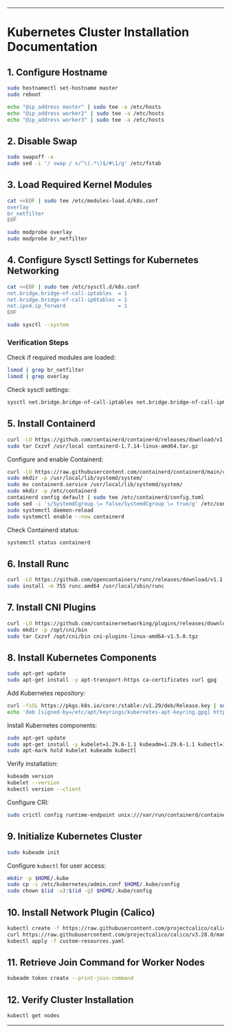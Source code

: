 
---

# Kubernetes Cluster Installation Documentation  

## 1. Configure Hostname  
```bash
sudo hostnamectl set-hostname master
sudo reboot
```

```bash
echo "@ip_address master" | sudo tee -a /etc/hosts
echo "@ip_address worker2" | sudo tee -a /etc/hosts
echo "@ip_address worker3" | sudo tee -a /etc/hosts
```  

## 2. Disable Swap  
```bash
sudo swapoff -a
sudo sed -i '/ swap / s/^\(.*\)$/#\1/g' /etc/fstab
```  

## 3. Load Required Kernel Modules  
```bash
cat <<EOF | sudo tee /etc/modules-load.d/k8s.conf
overlay
br_netfilter
EOF

sudo modprobe overlay
sudo modprobe br_netfilter
```  

## 4. Configure Sysctl Settings for Kubernetes Networking  
```bash
cat <<EOF | sudo tee /etc/sysctl.d/k8s.conf
net.bridge.bridge-nf-call-iptables  = 1
net.bridge.bridge-nf-call-ip6tables = 1
net.ipv4.ip_forward                 = 1
EOF

sudo sysctl --system
```  

### Verification Steps  
Check if required modules are loaded:  
```bash
lsmod | grep br_netfilter
lsmod | grep overlay
```  
Check sysctl settings:  
```bash
sysctl net.bridge.bridge-nf-call-iptables net.bridge.bridge-nf-call-ip6tables net.ipv4.ip_forward
```  

## 5. Install Containerd  
```bash
curl -LO https://github.com/containerd/containerd/releases/download/v1.7.14/containerd-1.7.14-linux-amd64.tar.gz
sudo tar Cxzvf /usr/local containerd-1.7.14-linux-amd64.tar.gz
```  

Configure and enable Containerd:  
```bash
curl -LO https://raw.githubusercontent.com/containerd/containerd/main/containerd.service
sudo mkdir -p /usr/local/lib/systemd/system/
sudo mv containerd.service /usr/local/lib/systemd/system/
sudo mkdir -p /etc/containerd
containerd config default | sudo tee /etc/containerd/config.toml
sudo sed -i 's/SystemdCgroup \= false/SystemdCgroup \= true/g' /etc/containerd/config.toml
sudo systemctl daemon-reload
sudo systemctl enable --now containerd
```  

Check Containerd status:  
```bash
systemctl status containerd
```  

## 6. Install Runc  
```bash
curl -LO https://github.com/opencontainers/runc/releases/download/v1.1.12/runc.amd64
sudo install -m 755 runc.amd64 /usr/local/sbin/runc
```  

## 7. Install CNI Plugins  
```bash
curl -LO https://github.com/containernetworking/plugins/releases/download/v1.5.0/cni-plugins-linux-amd64-v1.5.0.tgz
sudo mkdir -p /opt/cni/bin
sudo tar Cxzvf /opt/cni/bin cni-plugins-linux-amd64-v1.5.0.tgz
```  

## 8. Install Kubernetes Components  
```bash
sudo apt-get update
sudo apt-get install -y apt-transport-https ca-certificates curl gpg
```  

Add Kubernetes repository:  
```bash
curl -fsSL https://pkgs.k8s.io/core:/stable:/v1.29/deb/Release.key | sudo gpg --dearmor -o /etc/apt/keyrings/kubernetes-apt-keyring.gpg
echo 'deb [signed-by=/etc/apt/keyrings/kubernetes-apt-keyring.gpg] https://pkgs.k8s.io/core:/stable:/v1.29/deb/ /' | sudo tee /etc/apt/sources.list.d/kubernetes.list
```  

Install Kubernetes components:  
```bash
sudo apt-get update
sudo apt-get install -y kubelet=1.29.6-1.1 kubeadm=1.29.6-1.1 kubectl=1.29.6-1.1 --allow-downgrades --allow-change-held-packages
sudo apt-mark hold kubelet kubeadm kubectl
```  

Verify installation:  
```bash
kubeadm version
kubelet --version
kubectl version --client
```  

Configure CRI:  
```bash
sudo crictl config runtime-endpoint unix:///var/run/containerd/containerd.sock
```  

## 9. Initialize Kubernetes Cluster  
```bash
sudo kubeadm init
```  

Configure `kubectl` for user access:  
```bash
mkdir -p $HOME/.kube
sudo cp -i /etc/kubernetes/admin.conf $HOME/.kube/config
sudo chown $(id -u):$(id -g) $HOME/.kube/config
```  

## 10. Install Network Plugin (Calico)  
```bash
kubectl create -f https://raw.githubusercontent.com/projectcalico/calico/v3.28.0/manifests/tigera-operator.yaml
curl https://raw.githubusercontent.com/projectcalico/calico/v3.28.0/manifests/custom-resources.yaml -O
kubectl apply -f custom-resources.yaml
```  

## 11. Retrieve Join Command for Worker Nodes  
```bash
kubeadm token create --print-join-command
```  

## 12. Verify Cluster Installation  
```bash
kubectl get nodes
```  

---

